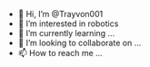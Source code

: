 - 👋 Hi, I’m @Trayvon001
- 👀 I’m interested in robotics
- 🌱 I’m currently learning ...
- 💞️ I’m looking to collaborate on ...
- 📫 How to reach me ...

<!---
Trayvon001/Trayvon001 is a ✨ special ✨ repository because its `README.md` (this file) appears on your GitHub profile.
You can click the Preview link to take a look at your changes.
--->
